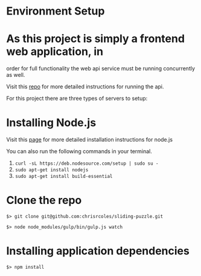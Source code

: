 # Environment Setup

# As this project is simply a frontend web application, in
order for full functionality the web api service must be
running concurrently as well.

Visit this [repo](https://github.com/chrisrcoles/sliding-puzzle-api)
for more detailed instructions for running the api.

For this project there are three types of servers to setup:


# Installing Node.js

Visit this [page](https://nodejs.org/en/download/) for more
detailed installation instructions for node.js

 You can also run the following commands in your terminal.

1. `curl -sL https://deb.nodesource.com/setup | sudo su -`
1. `sudo apt-get install nodejs`
1. `sudo apt-get install build-essential`

# Clone the repo

```
$> git clone git@github.com:chrisrcoles/sliding-puzzle.git

$> node node_modules/gulp/bin/gulp.js watch
```

# Installing application dependencies

```
$> npm install

```
